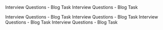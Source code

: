 Interview Questions - Blog Task
Interview Questions - Blog Task

Interview Questions - Blog Task
Interview Questions - Blog Task
Interview Questions - Blog Task
Interview Questions - Blog Task
